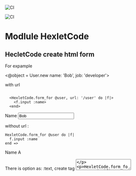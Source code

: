 ![CI](https://github.com/Kadina1988/rails-project-63/actions/workflows/hexlet-check.yml/badge.svg)

![CI](https://github.com/Kadina1988/rails-project-63/actions/workflows/main.yml/badge.svg)

Modlule HexletCode
==================

## HecletCode create html form

For expample

  <@object = User.new name: 'Bob', job: 'developer'>

with url

```

  <HexletCode.form_for @user, url: '/user' do |f|>
    <f.input :name>
  <end>

```

  <form action='/user' method='post'>
    <label for='name'>Name</label>
    <input name='name' type='text' value='Bob'>
  </form>

without url :

    HexletCode.form_for @user do |f|
      f.input :name
    end =>

   <form action='#' method='post'>
     <label for='name'>Name</label>
     <label for='a'>A</label>
   </form>

There is option as: :text, create tag <textarea>

   HexletCode.form_for @user do |f|
      f.input :name, as: :text
    end =>

      <form action='#' method='post'>
        <textarea name='name' rows='20' cols='20'>Bob</textarea>
      </form>

create type Sumbit

  HexletCode.form_for do |f|
    f.sumbit
  end =>

  <form action='#' method='post'>
    <input type='Submit' value='name'>
  </form>

Can add class :
  HexletCode.form_for @user do |f|
    f.input :name, class: 'input'  => <input name='name' type='text' value='Bob' class='input'>
  end =>






